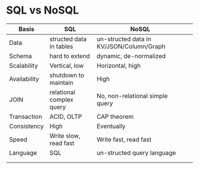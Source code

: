 # SQL vs NoSQL

| Basis        | SQL                      | NoSQL                                    |   |
|--------------|--------------------------|------------------------------------------|---|
| Data         | structed data in tables  | un-structed data in KV/JSON/Column/Graph |   |
| Schema       | hard to extend           | dynamic, de-normalized                   |   |
| Scalability  | Vertical, low            | Horizontal, high                         |   |
| Availability | shutdown to maintain     | High                                     |   |
| JOIN         | relational complex query | No, non-relational simple query          |   |
| Transaction  | ACID, OLTP               | CAP theorem                              |   |
| Consistency  | High                     | Eventually                               |   |
| Speed        | Write slow, read fast    | Write fast, read fast                    |   |
| Language     | SQL                      | un-structed query language               |   |
|              |                          |                                          |   |
|              |                          |                                          |   |
